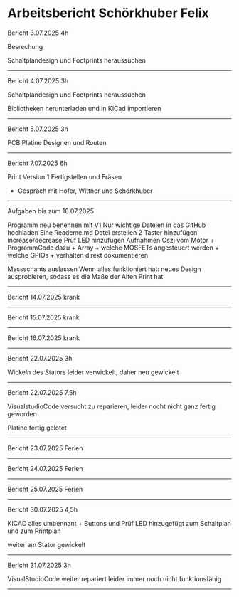# Arbeitsbericht Schörkhuber Felix

Bericht 3.07.2025  4h

Besrechung

Schaltplandesign und Footprints heraussuchen 

-------
Bericht 4.07.2025  3h

Schaltplandesign und Footprints heraussuchen

Bibliotheken herunterladen und in KiCad importieren

-------
Bericht 5.07.2025  3h

PCB Platine Designen und Routen

---

Bericht 7.07.2025  6h

Print Version 1 Fertigstellen und Fräsen

+ Gespräch mit Hofer, Wittner und Schörkhuber

-----

Aufgaben bis zum 18.07.2025

Programm neu benennen mit V1 
Nur wichtige Dateien in das GitHub hochladen
Eine Reademe.md Datei erstellen 
2 Taster hinzufügen increase/decrease
Prüf LED hinzufügen
 Aufnahmen Oszi vom Motor +  
ProgrammCode dazu + Array + welche MOSFETs angesteuert werden + welche GPIOs + verhalten direkt dokumentieren 

Messschants auslassen 
Wenn alles funktioniert hat: neues Design ausprobieren, sodass es die Maße der Alten Print hat


----

Bericht 14.07.2025  krank

---- 

Bericht 15.07.2025  krank

----

Bericht 16.07.2025  krank

----

Bericht 22.07.2025  3h

Wickeln des Stators leider verwickelt, daher neu gewickelt

----

Bericht 22.07.2025  7,5h 

VisualstudioCode versucht zu reparieren, leider nocht nicht ganz fertig geworden

Platine fertig gelötet

----

Bericht 23.07.2025  Ferien

---

Bericht 24.07.2025  Ferien

----

Bericht 25.07.2025  Ferien

---

Bericht 30.07.2025  4,5h

KiCAD alles umbennant + Buttons und Prüf LED hinzugefügt zum Schaltplan und zum Printplan

weiter am Stator gewickelt

---

Bericht 31.07.2025  3h

VisualStudioCode weiter repariert leider immer noch nicht funktionsfähig

---
